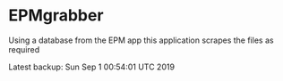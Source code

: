 # EPMgrabber
Using a database from the EPM app this application scrapes the files as required


Latest backup: Sun Sep 1 00:54:01 UTC 2019
